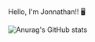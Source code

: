 Hello, I'm Jonnathan!! 🖥️

![Anurag's GitHub stats](https://github-readme-stats.vercel.app/api?username=JonnathanVituriano&show=reviews,discussions_started,discussions_answered,prs_merged,prs_merged_percentage)

